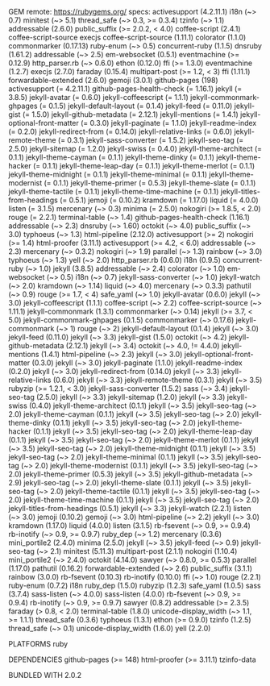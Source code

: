 GEM
  remote: https://rubygems.org/
  specs:
    activesupport (4.2.11.1)
      i18n (~> 0.7)
      minitest (~> 5.1)
      thread_safe (~> 0.3, >= 0.3.4)
      tzinfo (~> 1.1)
    addressable (2.6.0)
      public_suffix (>= 2.0.2, < 4.0)
    coffee-script (2.4.1)
      coffee-script-source
      execjs
    coffee-script-source (1.11.1)
    colorator (1.1.0)
    commonmarker (0.17.13)
      ruby-enum (~> 0.5)
    concurrent-ruby (1.1.5)
    dnsruby (1.61.2)
      addressable (~> 2.5)
    em-websocket (0.5.1)
      eventmachine (>= 0.12.9)
      http_parser.rb (~> 0.6.0)
    ethon (0.12.0)
      ffi (>= 1.3.0)
    eventmachine (1.2.7)
    execjs (2.7.0)
    faraday (0.15.4)
      multipart-post (>= 1.2, < 3)
    ffi (1.11.1)
    forwardable-extended (2.6.0)
    gemoji (3.0.1)
    github-pages (198)
      activesupport (= 4.2.11.1)
      github-pages-health-check (= 1.16.1)
      jekyll (= 3.8.5)
      jekyll-avatar (= 0.6.0)
      jekyll-coffeescript (= 1.1.1)
      jekyll-commonmark-ghpages (= 0.1.5)
      jekyll-default-layout (= 0.1.4)
      jekyll-feed (= 0.11.0)
      jekyll-gist (= 1.5.0)
      jekyll-github-metadata (= 2.12.1)
      jekyll-mentions (= 1.4.1)
      jekyll-optional-front-matter (= 0.3.0)
      jekyll-paginate (= 1.1.0)
      jekyll-readme-index (= 0.2.0)
      jekyll-redirect-from (= 0.14.0)
      jekyll-relative-links (= 0.6.0)
      jekyll-remote-theme (= 0.3.1)
      jekyll-sass-converter (= 1.5.2)
      jekyll-seo-tag (= 2.5.0)
      jekyll-sitemap (= 1.2.0)
      jekyll-swiss (= 0.4.0)
      jekyll-theme-architect (= 0.1.1)
      jekyll-theme-cayman (= 0.1.1)
      jekyll-theme-dinky (= 0.1.1)
      jekyll-theme-hacker (= 0.1.1)
      jekyll-theme-leap-day (= 0.1.1)
      jekyll-theme-merlot (= 0.1.1)
      jekyll-theme-midnight (= 0.1.1)
      jekyll-theme-minimal (= 0.1.1)
      jekyll-theme-modernist (= 0.1.1)
      jekyll-theme-primer (= 0.5.3)
      jekyll-theme-slate (= 0.1.1)
      jekyll-theme-tactile (= 0.1.1)
      jekyll-theme-time-machine (= 0.1.1)
      jekyll-titles-from-headings (= 0.5.1)
      jemoji (= 0.10.2)
      kramdown (= 1.17.0)
      liquid (= 4.0.0)
      listen (= 3.1.5)
      mercenary (~> 0.3)
      minima (= 2.5.0)
      nokogiri (>= 1.8.5, < 2.0)
      rouge (= 2.2.1)
      terminal-table (~> 1.4)
    github-pages-health-check (1.16.1)
      addressable (~> 2.3)
      dnsruby (~> 1.60)
      octokit (~> 4.0)
      public_suffix (~> 3.0)
      typhoeus (~> 1.3)
    html-pipeline (2.12.0)
      activesupport (>= 2)
      nokogiri (>= 1.4)
    html-proofer (3.11.1)
      activesupport (>= 4.2, < 6.0)
      addressable (~> 2.3)
      mercenary (~> 0.3.2)
      nokogiri (~> 1.9)
      parallel (~> 1.3)
      rainbow (~> 3.0)
      typhoeus (~> 1.3)
      yell (~> 2.0)
    http_parser.rb (0.6.0)
    i18n (0.9.5)
      concurrent-ruby (~> 1.0)
    jekyll (3.8.5)
      addressable (~> 2.4)
      colorator (~> 1.0)
      em-websocket (~> 0.5)
      i18n (~> 0.7)
      jekyll-sass-converter (~> 1.0)
      jekyll-watch (~> 2.0)
      kramdown (~> 1.14)
      liquid (~> 4.0)
      mercenary (~> 0.3.3)
      pathutil (~> 0.9)
      rouge (>= 1.7, < 4)
      safe_yaml (~> 1.0)
    jekyll-avatar (0.6.0)
      jekyll (~> 3.0)
    jekyll-coffeescript (1.1.1)
      coffee-script (~> 2.2)
      coffee-script-source (~> 1.11.1)
    jekyll-commonmark (1.3.1)
      commonmarker (~> 0.14)
      jekyll (>= 3.7, < 5.0)
    jekyll-commonmark-ghpages (0.1.5)
      commonmarker (~> 0.17.6)
      jekyll-commonmark (~> 1)
      rouge (~> 2)
    jekyll-default-layout (0.1.4)
      jekyll (~> 3.0)
    jekyll-feed (0.11.0)
      jekyll (~> 3.3)
    jekyll-gist (1.5.0)
      octokit (~> 4.2)
    jekyll-github-metadata (2.12.1)
      jekyll (~> 3.4)
      octokit (~> 4.0, != 4.4.0)
    jekyll-mentions (1.4.1)
      html-pipeline (~> 2.3)
      jekyll (~> 3.0)
    jekyll-optional-front-matter (0.3.0)
      jekyll (~> 3.0)
    jekyll-paginate (1.1.0)
    jekyll-readme-index (0.2.0)
      jekyll (~> 3.0)
    jekyll-redirect-from (0.14.0)
      jekyll (~> 3.3)
    jekyll-relative-links (0.6.0)
      jekyll (~> 3.3)
    jekyll-remote-theme (0.3.1)
      jekyll (~> 3.5)
      rubyzip (>= 1.2.1, < 3.0)
    jekyll-sass-converter (1.5.2)
      sass (~> 3.4)
    jekyll-seo-tag (2.5.0)
      jekyll (~> 3.3)
    jekyll-sitemap (1.2.0)
      jekyll (~> 3.3)
    jekyll-swiss (0.4.0)
    jekyll-theme-architect (0.1.1)
      jekyll (~> 3.5)
      jekyll-seo-tag (~> 2.0)
    jekyll-theme-cayman (0.1.1)
      jekyll (~> 3.5)
      jekyll-seo-tag (~> 2.0)
    jekyll-theme-dinky (0.1.1)
      jekyll (~> 3.5)
      jekyll-seo-tag (~> 2.0)
    jekyll-theme-hacker (0.1.1)
      jekyll (~> 3.5)
      jekyll-seo-tag (~> 2.0)
    jekyll-theme-leap-day (0.1.1)
      jekyll (~> 3.5)
      jekyll-seo-tag (~> 2.0)
    jekyll-theme-merlot (0.1.1)
      jekyll (~> 3.5)
      jekyll-seo-tag (~> 2.0)
    jekyll-theme-midnight (0.1.1)
      jekyll (~> 3.5)
      jekyll-seo-tag (~> 2.0)
    jekyll-theme-minimal (0.1.1)
      jekyll (~> 3.5)
      jekyll-seo-tag (~> 2.0)
    jekyll-theme-modernist (0.1.1)
      jekyll (~> 3.5)
      jekyll-seo-tag (~> 2.0)
    jekyll-theme-primer (0.5.3)
      jekyll (~> 3.5)
      jekyll-github-metadata (~> 2.9)
      jekyll-seo-tag (~> 2.0)
    jekyll-theme-slate (0.1.1)
      jekyll (~> 3.5)
      jekyll-seo-tag (~> 2.0)
    jekyll-theme-tactile (0.1.1)
      jekyll (~> 3.5)
      jekyll-seo-tag (~> 2.0)
    jekyll-theme-time-machine (0.1.1)
      jekyll (~> 3.5)
      jekyll-seo-tag (~> 2.0)
    jekyll-titles-from-headings (0.5.1)
      jekyll (~> 3.3)
    jekyll-watch (2.2.1)
      listen (~> 3.0)
    jemoji (0.10.2)
      gemoji (~> 3.0)
      html-pipeline (~> 2.2)
      jekyll (~> 3.0)
    kramdown (1.17.0)
    liquid (4.0.0)
    listen (3.1.5)
      rb-fsevent (~> 0.9, >= 0.9.4)
      rb-inotify (~> 0.9, >= 0.9.7)
      ruby_dep (~> 1.2)
    mercenary (0.3.6)
    mini_portile2 (2.4.0)
    minima (2.5.0)
      jekyll (~> 3.5)
      jekyll-feed (~> 0.9)
      jekyll-seo-tag (~> 2.1)
    minitest (5.11.3)
    multipart-post (2.1.1)
    nokogiri (1.10.4)
      mini_portile2 (~> 2.4.0)
    octokit (4.14.0)
      sawyer (~> 0.8.0, >= 0.5.3)
    parallel (1.17.0)
    pathutil (0.16.2)
      forwardable-extended (~> 2.6)
    public_suffix (3.1.1)
    rainbow (3.0.0)
    rb-fsevent (0.10.3)
    rb-inotify (0.10.0)
      ffi (~> 1.0)
    rouge (2.2.1)
    ruby-enum (0.7.2)
      i18n
    ruby_dep (1.5.0)
    rubyzip (1.2.3)
    safe_yaml (1.0.5)
    sass (3.7.4)
      sass-listen (~> 4.0.0)
    sass-listen (4.0.0)
      rb-fsevent (~> 0.9, >= 0.9.4)
      rb-inotify (~> 0.9, >= 0.9.7)
    sawyer (0.8.2)
      addressable (>= 2.3.5)
      faraday (> 0.8, < 2.0)
    terminal-table (1.8.0)
      unicode-display_width (~> 1.1, >= 1.1.1)
    thread_safe (0.3.6)
    typhoeus (1.3.1)
      ethon (>= 0.9.0)
    tzinfo (1.2.5)
      thread_safe (~> 0.1)
    unicode-display_width (1.6.0)
    yell (2.2.0)

PLATFORMS
  ruby

DEPENDENCIES
  github-pages (>= 148)
  html-proofer (>= 3.11.1)
  tzinfo-data

BUNDLED WITH
   2.0.2
